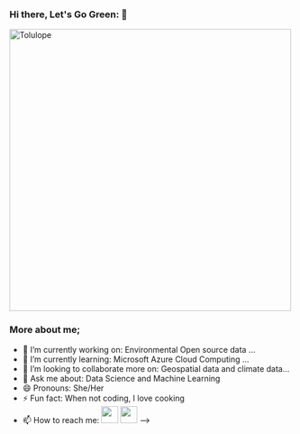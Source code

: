### Hi there, Let's Go Green: 👋
<img src="https://thumbs.gfycat.com/ScaryEntireIchneumonfly.webp" alt="Tolulope" align="center" width="500">
<br>

### More about me;

- 🔭 I’m currently working on:  Environmental Open source data ...
- 🌱 I’m currently learning: Microsoft Azure Cloud Computing ...
- 👯 I’m looking to collaborate more on: Geospatial data and climate data...
- 💬 Ask me about: Data Science and Machine Learning
- 😄 Pronouns: She/Her
- ⚡ Fun fact: When not coding, I love cooking
- 📫 How to reach me: <a href="https://twitter.com/viviandoyinsola"><img src="https://img.shields.io/badge/twitter-%231DA1F2.svg?&style=for-the-badge&logo=twitter&logoColor=white" height=30></a> <a href="https://adedoyinsola.medium.com/"><img src="https://img.shields.io/badge/medium-%2312100E.svg?&style=for-the-badge&logo=medium&logoColor=white" height=30></a> 
-->

